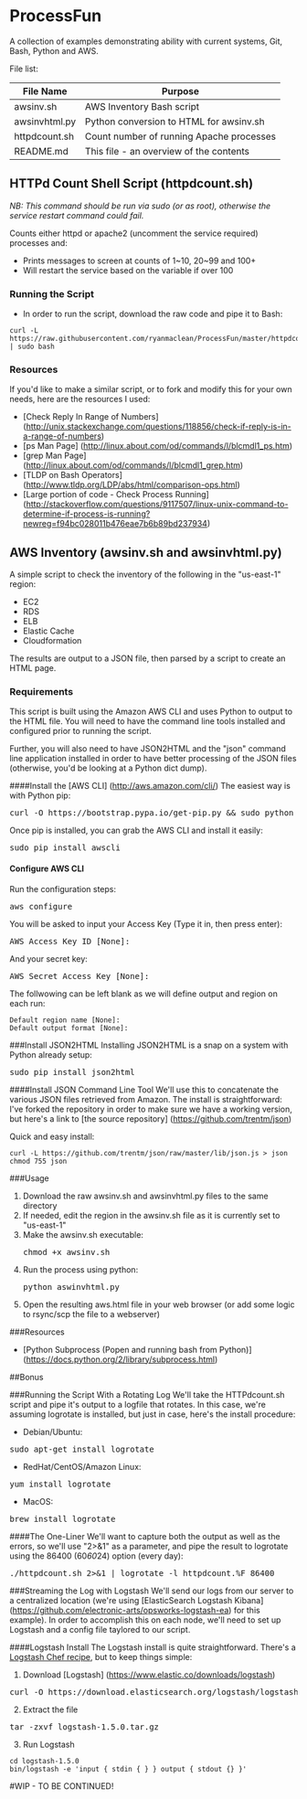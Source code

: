 # ProcessFun

A collection of examples demonstrating ability with current systems, Git, Bash, Python and AWS. 

File list:

|File Name    | Purpose                                |
|-------------|----------------------------------------|
|awsinv.sh    |AWS Inventory Bash script               |
|awsinvhtml.py|Python conversion to HTML for awsinv.sh |
|httpdcount.sh|Count number of running Apache processes|
|README.md    |This file - an overview of the contents |

## HTTPd Count Shell Script (httpdcount.sh)

*NB: This command should be run via sudo (or as root), otherwise the service restart command could fail.* 

Counts either httpd or apache2 (uncomment the service required) processes and:
 - Prints messages to screen at counts of 1~10, 20~99 and 100+
 - Will restart the service based on the variable if over 100

### Running the Script
 - In order to run the script, download the raw code and pipe it to Bash:
```
curl -L https://raw.githubusercontent.com/ryanmaclean/ProcessFun/master/httpdcount.sh | sudo bash 
```

### Resources
If you'd like to make a similar script, or to fork and modify this for your own needs, here are the resources I used:
 - [Check Reply In Range of Numbers] (http://unix.stackexchange.com/questions/118856/check-if-reply-is-in-a-range-of-numbers)
 - [ps Man Page] (http://linux.about.com/od/commands/l/blcmdl1_ps.htm)
 - [grep Man Page] (http://linux.about.com/od/commands/l/blcmdl1_grep.htm)
 - [TLDP on Bash Operators] (http://www.tldp.org/LDP/abs/html/comparison-ops.html)
 - [Large portion of code - Check Process Running] (http://stackoverflow.com/questions/9117507/linux-unix-command-to-determine-if-process-is-running?newreg=f94bc028011b476eae7b6b89bd237934)
 


## AWS Inventory (awsinv.sh and awsinvhtml.py)
A simple script to check the inventory of the following in the "us-east-1" region:
 - EC2 
 - RDS 
 - ELB 
 - Elastic Cache 
 - Cloudformation

The results are output to a JSON file, then parsed by a script to create an HTML page.

### Requirements
This script is built using the Amazon AWS CLI and uses Python to output to the HTML file. You will need to have the command line tools installed and configured prior to running the script.

Further, you will also need to have JSON2HTML and the "json" command line application installed in order to have better processing of the JSON files (otherwise, you'd be looking at a Python dict dump). 

####Install the [AWS CLI] (http://aws.amazon.com/cli/)
The easiest way is with Python pip:
<pre>curl -O https://bootstrap.pypa.io/get-pip.py && sudo python get-pip.py</pre>

Once pip is installed, you can grab the AWS CLI and install it easily: 
<pre>sudo pip install awscli</pre>

#### Configure AWS CLI
Run the configuration steps:
<pre>aws configure</pre>

You will be asked to input your Access Key (Type it in, then press enter):
<pre>AWS Access Key ID [None]:</pre>

And your secret key:
<pre>AWS Secret Access Key [None]:</pre>

The follwowing can be left blank as we will define output and region on each run:
```
Default region name [None]:
Default output format [None]:
```

###Install JSON2HTML
Installing JSON2HTML is a snap on a system with Python already setup:
<pre>sudo pip install json2html</pre>

####Install JSON Command Line Tool
We'll use this to concatenate the various JSON files retrieved from Amazon. The install is straightforward: I've forked the repository in order to make sure we have a working version, but here's a link to [the source repository] (https://github.com/trentm/json)

Quick and easy install:
```
curl -L https://github.com/trentm/json/raw/master/lib/json.js > json
chmod 755 json
```

###Usage
1. Download the raw awsinv.sh and awsinvhtml.py files to the same directory
2. If needed, edit the region in the awsinv.sh file as it is currently set to "us-east-1"
3. Make the awsinv.sh executable: <pre>chmod +x awsinv.sh</pre>
4. Run the process using python: <pre>python aswinvhtml.py</pre>
5. Open the resulting aws.html file in your web browser (or add some logic to rsync/scp the file to a webserver)

###Resources
 - [Python Subprocess (Popen and running bash from Python)] (https://docs.python.org/2/library/subprocess.html)

##Bonus

###Running the Script With a Rotating Log
We'll take the HTTPdcount.sh script and pipe it's output to a logfile that rotates. In this case, we're assuming logrotate is installed, but just in case, here's the install procedure:
- Debian/Ubuntu:
<pre>sudo apt-get install logrotate</pre>
- RedHat/CentOS/Amazon Linux:
<pre>yum install logrotate</pre>
- MacOS:
<pre>brew install logrotate</pre>

####The One-Liner
We'll want to capture both the output as well as the errors, so we'll use "2>&1" as a parameter, and pipe the result to logrotate using the 86400 (60*60*24) option (every day):
<pre>./httpdcount.sh 2>&1 | logrotate -l httpdcount.%F 86400</pre>

###Streaming the Log with Logstash
We'll send our logs from our server to a centralized location (we're using [ElasticSearch Logstash Kibana] (https://github.com/electronic-arts/opsworks-logstash-ea) for this example). In order to accomplish this on each node, we'll need to set up Logstash and a config file taylored to our script. 

####Logstash Install
The Logstash install is quite straightforward. There's a [Logstash Chef recipe](https://github.com/lusis/chef-logstash), but to keep things simple:

1. Download [Logstash] (https://www.elastic.co/downloads/logstash) 
<pre>curl -O https://download.elasticsearch.org/logstash/logstash/logstash-1.5.0.tar.gz</pre>
2. Extract the file
<pre>tar -zxvf logstash-1.5.0.tar.gz</pre>
3. Run Logstash
```
cd logstash-1.5.0
bin/logstash -e 'input { stdin { } } output { stdout {} }'
```

#WIP - TO BE CONTINUED!
